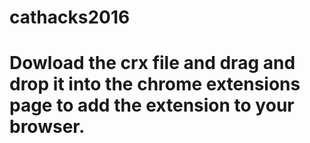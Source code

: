 # cathacks2016

# Dowload the crx file and drag and drop it into the chrome extensions page to add the extension to your browser.